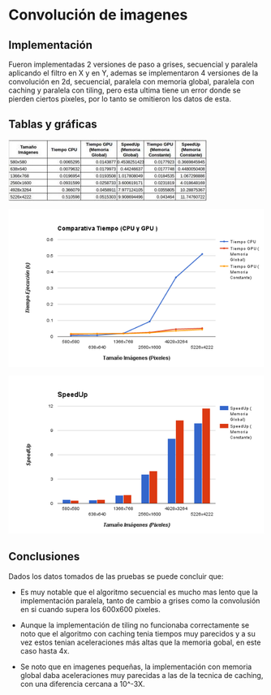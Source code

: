 Convolución de imagenes
=======================

Implementación
--------------

Fueron implementadas 2 versiones de paso a grises, secuencial y paralela aplicando el filtro en X y en Y, ademas se implementaron 4 versiones de la convolución en 2d, secuencial, paralela con memoria global, paralela con caching y paralela con tiling, pero esta ultima tiene un error donde se pierden ciertos pixeles, por lo tanto se omitieron los datos de esta.

Tablas y gráficas
-----------------

![](https://github.com/alsuga/HPC/blob/master/Convolucion2d/tabla.png "Tabla")

![](https://github.com/alsuga/HPC/blob/master/Convolucion2d/cpuvsgpu.png "CPU vs GPU")


![](https://github.com/alsuga/HPC/blob/master/Convolucion2d/aceleracion.png "Aceleracion")



Conclusiones
------------

Dados los datos tomados de las pruebas se puede concluir que:

* Es muy notable que el algoritmo secuencial es mucho mas lento que la
implementación paralela, tanto de cambio a grises como la convolusión
en si cuando supera los 600x600 pixeles.

* Aunque la implementación de tiling no funcionaba correctamente
se noto que el algoritmo con caching tenia tiempos muy parecidos
y a su vez estos tenian aceleraciones más altas que la memoria gobal,
en este caso hasta 4x.

* Se noto que en imagenes pequeñas, la implementación con memoria global
  daba aceleraciones muy parecidas a las de la tecnica de caching, con
una diferencia cercana a 10^-3X.
